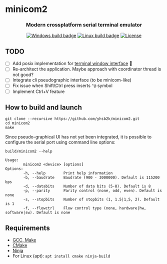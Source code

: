 # minicom2

<h3 align="center">Modern crossplatform serial terminal emulator</h3>
<p align="center">
<a href="https://github.com/yhsb2k/minicom2/actions/workflows/windows.yml"><img src="https://github.com/yhsb2k/minicom2/actions/workflows/windows.yml/badge.svg" alt="Windows build badge"></a>
<a href="https://github.com/yhsb2k/minicom2/actions/workflows/linux.yml"><img src="https://github.com/yhsb2k/minicom2/actions/workflows/linux.yml/badge.svg" alt="Linux build badge"></a>
<a href="https://github.com/yhsb2k/minicom2/blob/master/LICENSE"><img src="https://img.shields.io/github/license/yhsb2k/minicom2?color=blue" alt="License"></a>
</p>

## TODO
- [ ] Add posix implementation for [terminal window interface](https://github.com/yhsb2k/minicom2/blob/master/terminal/terminal_posix.cpp) :penguin:
- [ ] Re-architect the application. Maybe approach with coordinator thread is not good?
- [ ] Integrate cli pseudographic interface (to be minicom-like)
- [ ] Fix issue when Shift\Ctrl press inserts `^@` symbol
- [ ] Implement Ctrl+V feature

## How to build and launch
```
git clone --recursive https://github.com/yhsb2k/minicom2.git
cd minicom2
make
```

Since pseudo-graphical UI has not yet been integrated, it is possible to configure the serial port using command line options:
```
build/minicom2 --help

Usage:
        minicom2 <device> [options]
Options:
        -h, --help        Print help information
        -b, --baudrate    Baudrate (900 - 3000000). Default is 115200 bps
        -d, --databits    Number of data bits (5-8). Default is 8
        -p, --parity      Parity control (none, odd, even). Default is none
        -s, --stopbits    Number of stopbits (1, 1.5|1,5, 2). Default is 1
        -f, --flowctrl    Flow control type (none, hardware|hw, software|sw). Default is none
```

## Requirements
* [GCC, Make](https://winlibs.com)
* [CMake](https://cmake.org/download)
* [Ninja](https://ninja-build.org)
* For Linux (apt): `apt install cmake ninja-build`
